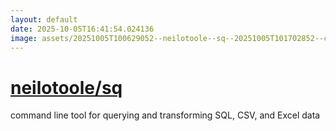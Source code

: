 ```yaml
---
layout: default
date: 2025-10-05T16:41:54.024136
image: assets/20251005T100629052--neilotoole--sq--20251005T101702852--cropped.png
---
```


# [neilotoole/sq](https://github.com/neilotoole/sq)

command line tool for querying and transforming SQL, CSV, and Excel data
